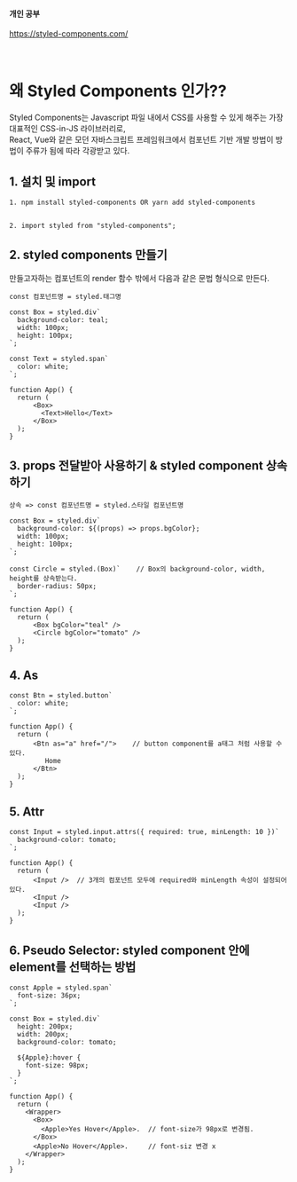 #### 개인 공부 
https://styled-components.com/ 
<br>
<br>
<br>
# 왜 Styled Components 인가??



Styled Components는 Javascript 파일 내에서 CSS를 사용할 수 있게 해주는 가장 대표적인 CSS-in-JS 라이브러리로, 
<br>React, Vue와 같은 모던 자바스크립트 프레임워크에서 컴포넌트 기반 개발 방법이 방법이 주류가 됨에 따라 각광받고 있다.<br>


## 1. 설치 및 import

```
1. npm install styled-components OR yarn add styled-components


2. import styled from "styled-components";
```

## 2. styled components 만들기

만들고자하는 컴포넌트의 render 함수 밖에서 다음과 같은 문법 형식으로 만든다.
```
const 컴포넌트명 = styled.태그명

const Box = styled.div`
  background-color: teal;
  width: 100px;
  height: 100px;
`;

const Text = styled.span`
  color: white;
`;

function App() {
  return (
      <Box>
        <Text>Hello</Text>
      </Box>
  );
}

```

## 3. props 전달받아 사용하기 &  styled component 상속하기

```
상속 => const 컴포넌트명 = styled.스타일 컴포넌트명

const Box = styled.div`
  background-color: ${(props) => props.bgColor};
  width: 100px;
  height: 100px;
`;

const Circle = styled.(Box)`    // Box의 background-color, width, height를 상속받는다.
  border-radius: 50px;  
`;

function App() {
  return (
      <Box bgColor="teal" /> 
      <Circle bgColor="tomato" />
  );
}

```

## 4. As 

```
const Btn = styled.button`
  color: white;
`;

function App() {
  return (
      <Btn as="a" href="/">    // button component를 a태그 처럼 사용할 수 있다.
         Home
      </Btn>
  );
}
```

## 5. Attr

```
const Input = styled.input.attrs({ required: true, minLength: 10 })`
  background-color: tomato;
`;

function App() {
  return (
      <Input />  // 3개의 컴포넌트 모두에 required와 minLength 속성이 설정되어 있다.
      <Input />
      <Input />
  );
}
```

## 6. Pseudo Selector: styled component 안에 element를 선택하는 방법


```
const Apple = styled.span`
  font-size: 36px;
`;

const Box = styled.div`
  height: 200px;
  width: 200px;
  background-color: tomato;
  
  ${Apple}:hover {
    font-size: 98px;
  }
`;

function App() {
  return (
    <Wrapper>
      <Box>
        <Apple>Yes Hover</Apple>.  // font-size가 98px로 변경됨.
      </Box>
      <Apple>No Hover</Apple>.     // font-siz 변경 x
    </Wrapper>
  );
}
```
